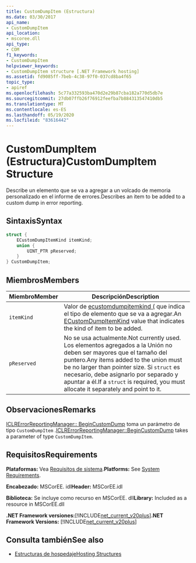 ```yaml
---
title: CustomDumpItem (Estructura)
ms.date: 03/30/2017
api_name:
- CustomDumpItem
api_location:
- mscoree.dll
api_type:
- COM
f1_keywords:
- CustomDumpItem
helpviewer_keywords:
- CustomDumpItem structure [.NET Framework hosting]
ms.assetid: fd9085ff-7beb-4c38-97f0-037cd8ba4f65
topic_type:
- apiref
ms.openlocfilehash: 5c77a332593ba470d2e29b87cba182a770d5db7e
ms.sourcegitcommit: 27db07ffb26f76912feefba7b884313547410db5
ms.translationtype: MT
ms.contentlocale: es-ES
ms.lasthandoff: 05/19/2020
ms.locfileid: "83616442"
---
```

# <a name="customdumpitem-structure"></a><span data-ttu-id="ef5f3-102">CustomDumpItem (Estructura)</span><span class="sxs-lookup"><span data-stu-id="ef5f3-102">CustomDumpItem Structure</span></span>
<span data-ttu-id="ef5f3-103">Describe un elemento que se va a agregar a un volcado de memoria personalizado en el informe de errores.</span><span class="sxs-lookup"><span data-stu-id="ef5f3-103">Describes an item to be added to a custom dump in error reporting.</span></span>  
  
## <a name="syntax"></a><span data-ttu-id="ef5f3-104">Sintaxis</span><span class="sxs-lookup"><span data-stu-id="ef5f3-104">Syntax</span></span>  
  
```cpp  
struct {  
    ECustomDumpItemKind itemKind;
    union {  
        UINT_PTR pReserved;  
    }  
} CustomDumpItem;  
```  
  
## <a name="members"></a><span data-ttu-id="ef5f3-105">Miembros</span><span class="sxs-lookup"><span data-stu-id="ef5f3-105">Members</span></span>  
  
|<span data-ttu-id="ef5f3-106">Miembro</span><span class="sxs-lookup"><span data-stu-id="ef5f3-106">Member</span></span>|<span data-ttu-id="ef5f3-107">Descripción</span><span class="sxs-lookup"><span data-stu-id="ef5f3-107">Description</span></span>|  
|------------|-----------------|  
|`itemKind`|<span data-ttu-id="ef5f3-108">Valor de [ecustomdumpitemkind (](ecustomdumpitemkind-enumeration.md) que indica el tipo de elemento que se va a agregar.</span><span class="sxs-lookup"><span data-stu-id="ef5f3-108">An [ECustomDumpItemKind](ecustomdumpitemkind-enumeration.md) value that indicates the kind of item to be added.</span></span>|  
|`pReserved`|<span data-ttu-id="ef5f3-109">No se usa actualmente.</span><span class="sxs-lookup"><span data-stu-id="ef5f3-109">Not currently used.</span></span> <span data-ttu-id="ef5f3-110">Los elementos agregados a la Unión no deben ser mayores que el tamaño del puntero.</span><span class="sxs-lookup"><span data-stu-id="ef5f3-110">Any items added to the union must be no larger than pointer size.</span></span> <span data-ttu-id="ef5f3-111">Si `struct` es necesario, debe asignarlo por separado y apuntar a él.</span><span class="sxs-lookup"><span data-stu-id="ef5f3-111">If a `struct` is required, you must allocate it separately and point to it.</span></span>|  
  
## <a name="remarks"></a><span data-ttu-id="ef5f3-112">Observaciones</span><span class="sxs-lookup"><span data-stu-id="ef5f3-112">Remarks</span></span>  
 <span data-ttu-id="ef5f3-113">[ICLRErrorReportingManager:: BeginCustomDump](iclrerrorreportingmanager-begincustomdump-method.md) toma un parámetro de tipo `CustomDumpItem` .</span><span class="sxs-lookup"><span data-stu-id="ef5f3-113">[ICLRErrorReportingManager::BeginCustomDump](iclrerrorreportingmanager-begincustomdump-method.md) takes a parameter of type `CustomDumpItem`.</span></span>  
  
## <a name="requirements"></a><span data-ttu-id="ef5f3-114">Requisitos</span><span class="sxs-lookup"><span data-stu-id="ef5f3-114">Requirements</span></span>  
 <span data-ttu-id="ef5f3-115">**Plataformas:** Vea [Requisitos de sistema](../../get-started/system-requirements.md).</span><span class="sxs-lookup"><span data-stu-id="ef5f3-115">**Platforms:** See [System Requirements](../../get-started/system-requirements.md).</span></span>  
  
 <span data-ttu-id="ef5f3-116">**Encabezado:** MSCorEE. idl</span><span class="sxs-lookup"><span data-stu-id="ef5f3-116">**Header:** MSCorEE.idl</span></span>  
  
 <span data-ttu-id="ef5f3-117">**Biblioteca:** Se incluye como recurso en MSCorEE. dll</span><span class="sxs-lookup"><span data-stu-id="ef5f3-117">**Library:** Included as a resource in MSCorEE.dll</span></span>  
  
 <span data-ttu-id="ef5f3-118">**.NET Framework versiones:**[!INCLUDE[net_current_v20plus](../../../../includes/net-current-v20plus-md.md)]</span><span class="sxs-lookup"><span data-stu-id="ef5f3-118">**.NET Framework Versions:** [!INCLUDE[net_current_v20plus](../../../../includes/net-current-v20plus-md.md)]</span></span>  
  
## <a name="see-also"></a><span data-ttu-id="ef5f3-119">Consulta también</span><span class="sxs-lookup"><span data-stu-id="ef5f3-119">See also</span></span>

- [<span data-ttu-id="ef5f3-120">Estructuras de hospedaje</span><span class="sxs-lookup"><span data-stu-id="ef5f3-120">Hosting Structures</span></span>](hosting-structures.md)
